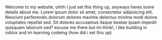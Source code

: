 Welcome to my website, uhhh i just set this thing up, anyways heres some details about me.
Lorem ipsum dolor sit amet, consectetur adipisicing elit. Nesciunt perferendis dolorum dolores maxime delectus minima modi dolore voluptates repellat sed. Sit dolores accusamus itaque beatae ipsam impedit quisquam laborum sed?
excuse me there but im think!, i like building in roblox and im learning codeing (how did i set this up)
